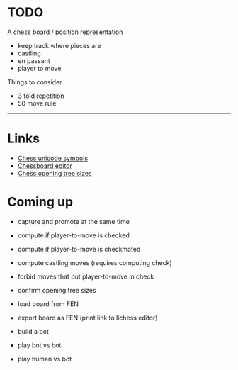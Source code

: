 
# TODO

A chess board / position representation
- keep track where pieces are
- castling
- en passant
- player to move

Things to consider
- 3 fold repetition
- 50 move rule

---

# Links
- [Chess unicode symbols](https://en.wikipedia.org/wiki/Chess_symbols_in_Unicode)
- [Chessboard editor](https://lichess.org/editor)
- [Chess opening tree sizes](https://www.chessprogramming.org/Perft_Results)

# Coming up
- capture and promote at the same time

- compute if player-to-move is checked
- compute if player-to-move is checkmated
- compute castling moves (requires computing check)
- forbid moves that put player-to-move in check
- confirm opening tree sizes
- load board from FEN
- export board as FEN (print link to lichess editor)
- build a bot
- play bot vs bot
- play human vs bot
